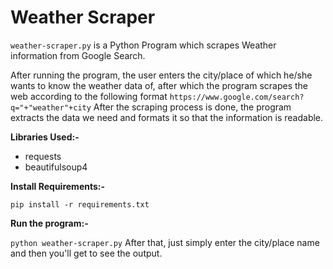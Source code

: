 # Weather Scraper

```weather-scraper.py``` is a Python Program which scrapes Weather information from Google Search.

After running the program, the user enters the city/place of which he/she wants to know the weather data of, after which the program scrapes the web according to the following format ```https://www.google.com/search?q="+"weather"+city```
After the scraping process is done, the program extracts the data we need and formats it so that the information is readable.

**Libraries Used:-**

- requests
- beautifulsoup4

**Install Requirements:-**

```pip install -r requirements.txt```

**Run the program:-**

```python weather-scraper.py```
After that, just simply enter the city/place name and then you'll get to see the output.